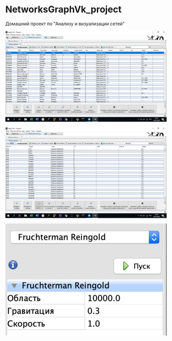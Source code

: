 # NetworksGraphVk_project
Домашний проект по "Анализу и визуализации сетей"

![Image alt](https://raw.githubusercontent.com/MVShukhman/NetworksGraphVk_project/master/image_2020-03-19_23-25-09.png)

![Image alt](https://raw.githubusercontent.com/MVShukhman/NetworksGraphVk_project/master/image_2020-03-19_23-26-21.png)

![Image alt](https://raw.githubusercontent.com/MVShukhman/NetworksGraphVk_project/master/2020-03-23%2022.30.37.jpg)
